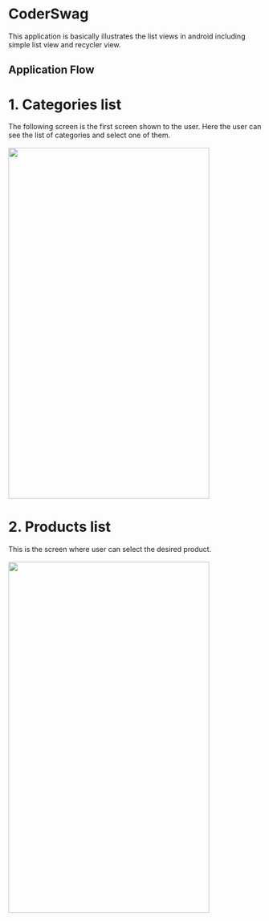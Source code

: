 # CoderSwag

This application is basically illustrates the list views in android including simple list view and recycler view.

## Application Flow

# 1. Categories list

The following screen is the first screen shown to the user. Here the user can see the list of categories and select one of them.<br /><br />
<img src="https://user-images.githubusercontent.com/34195406/164887766-31b0add3-63a1-474d-a1d0-fee82a94ab87.png" width="400" height="700">

# 2. Products list 
This is the screen where user can select the desired product.<br /><br />
<img src="https://user-images.githubusercontent.com/34195406/164887772-cb57b9c9-e598-42b5-8ce7-26ffa8e4f576.png" width="400" height="700">
